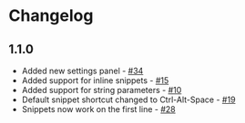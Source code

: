 # Changelog

## 1.1.0
* Added new settings panel - [#34](https://github.com/jrowny/brackets-snippets/pull/34)
* Added support for inline snippets - [#15](https://github.com/jrowny/brackets-snippets/issues/15)
* Added support for string parameters - [#10](https://github.com/jrowny/brackets-snippets/issues/10)
* Default snippet shortcut changed to Ctrl-Alt-Space - [#19](https://github.com/jrowny/brackets-snippets/issues/19)
* Snippets now work on the first line - [#28](https://github.com/jrowny/brackets-snippets/issues/28)

